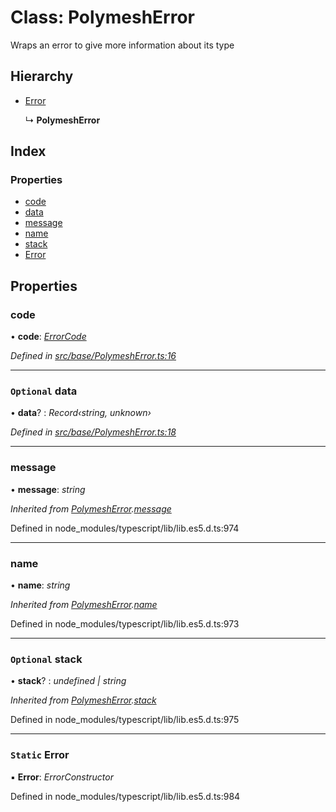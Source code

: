 # Class: PolymeshError

Wraps an error to give more information about its type

## Hierarchy

* [Error](polymesherror.md#static-error)

  ↳ **PolymeshError**

## Index

### Properties

* [code](polymesherror.md#code)
* [data](polymesherror.md#optional-data)
* [message](polymesherror.md#message)
* [name](polymesherror.md#name)
* [stack](polymesherror.md#optional-stack)
* [Error](polymesherror.md#static-error)

## Properties

###  code

• **code**: *[ErrorCode](../enums/errorcode.md)*

*Defined in [src/base/PolymeshError.ts:16](https://github.com/PolymathNetwork/polymesh-sdk/blob/deb40bf/src/base/PolymeshError.ts#L16)*

___

### `Optional` data

• **data**? : *Record‹string, unknown›*

*Defined in [src/base/PolymeshError.ts:18](https://github.com/PolymathNetwork/polymesh-sdk/blob/deb40bf/src/base/PolymeshError.ts#L18)*

___

###  message

• **message**: *string*

*Inherited from [PolymeshError](polymesherror.md).[message](polymesherror.md#message)*

Defined in node_modules/typescript/lib/lib.es5.d.ts:974

___

###  name

• **name**: *string*

*Inherited from [PolymeshError](polymesherror.md).[name](polymesherror.md#name)*

Defined in node_modules/typescript/lib/lib.es5.d.ts:973

___

### `Optional` stack

• **stack**? : *undefined | string*

*Inherited from [PolymeshError](polymesherror.md).[stack](polymesherror.md#optional-stack)*

Defined in node_modules/typescript/lib/lib.es5.d.ts:975

___

### `Static` Error

▪ **Error**: *ErrorConstructor*

Defined in node_modules/typescript/lib/lib.es5.d.ts:984
